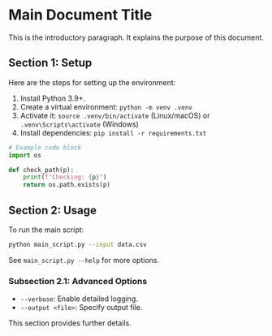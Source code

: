 # Main Document Title

This is the introductory paragraph. It explains the purpose of this document.

## Section 1: Setup

Here are the steps for setting up the environment:

1.  Install Python 3.9+.
2.  Create a virtual environment: `python -m venv .venv`
3.  Activate it: `source .venv/bin/activate` (Linux/macOS) or `.venv\Scripts\activate` (Windows)
4.  Install dependencies: `pip install -r requirements.txt`

```python
# Example code block
import os

def check_path(p):
    print(f"Checking: {p}")
    return os.path.exists(p)

```

## Section 2: Usage

To run the main script:

```bash
python main_script.py --input data.csv
```

See `main_script.py --help` for more options.

### Subsection 2.1: Advanced Options

- `--verbose`: Enable detailed logging.
- `--output <file>`: Specify output file.

This section provides further details.

